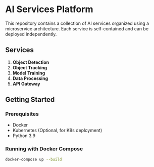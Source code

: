 # AI Services Platform

This repository contains a collection of AI services organized using a microservice architecture. Each service is self-contained and can be deployed independently.

## Services

1. **Object Detection**
2. **Object Tracking**
3. **Model Training**
4. **Data Processing**
5. **API Gateway**

## Getting Started

### Prerequisites

- Docker
- Kubernetes (Optional, for K8s deployment)
- Python 3.9

### Running with Docker Compose

```bash
docker-compose up --build
```